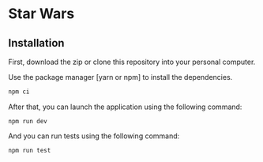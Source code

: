 # Star Wars


## Installation

First, download the zip or clone this repository into your personal computer.

Use the package manager [yarn or npm] to install the dependencies.

```bash
npm ci
```

After that, you can launch the application using the following command:

```
npm run dev
```

And you can run tests using the following command:

```
npm run test
```
